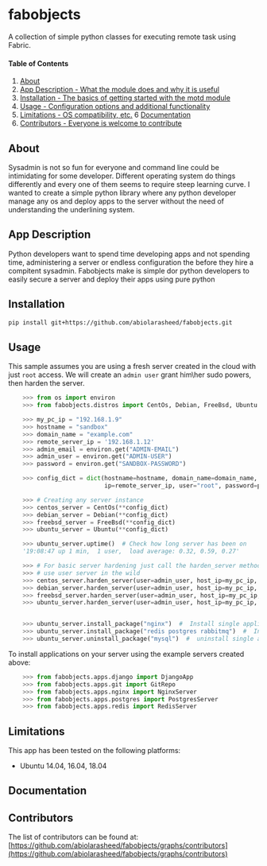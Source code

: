 # fabobjects

A collection of simple python classes for executing remote task using Fabric.

#### Table of Contents

1. [About](#about)
2. [App Description - What the module does and why it is useful](#app-description)
3. [Installation - The basics of getting started with the motd module](#installation)
4. [Usage - Configuration options and additional functionality](#usage)
5. [Limitations - OS compatibility, etc.](#limitations)
6  [Documentation](#documentation)
7. [Contributors - Everyone is welcome to contribute](#contributors)


## About

Sysadmin is not so fun for everyone and command line could be intimidating for some developer. Different operating
system do things differently and every one of them seems to require steep learning curve. I wanted to create a simple
python library where any python developer manage any os and deploy apps to the server without the need of understanding
the underlining system.

## App Description

Python developers want to spend time developing apps and not spending time, administering a server or endless
configuration the before they hire a compitent sysadmin. Fabobjects make is simple dor python developers to easily
secure a server and deploy their apps using pure python

## Installation

```bash
pip install git+https://github.com/abiolarasheed/fabobjects.git
```

## Usage

This sample assumes you are using a fresh server created in the cloud with just `root` access.
We will create an `admin user` grant him\her sudo powers, then harden the server.

```python
    >>> from os import environ
    >>> from fabobjects.distros import CentOs, Debian, FreeBsd, Ubuntu

    >>> my_pc_ip = "192.168.1.9"
    >>> hostname = "sandbox"
    >>> domain_name = "example.com"
    >>> remote_server_ip = '192.168.1.12'
    >>> admin_email = environ.get("ADMIN-EMAIL")
    >>> admin_user = environ.get("ADMIN-USER")
    >>> password = environ.get("SANDBOX-PASSWORD")

    >>> config_dict = dict(hostname=hostname, domain_name=domain_name,
                           ip=remote_server_ip, user="root", password=password)  # Create a dict you can resuse

    >>> # Creating any server instance
    >>> centos_server = CentOs(**config_dict)
    >>> debian_server = Debian(**config_dict)
    >>> freebsd_server = FreeBsd(**config_dict)
    >>> ubuntu_server = Ubuntu(**config_dict)

    >>> ubuntu_server.uptime()  # Check how long server has been on
    '19:08:47 up 1 min,  1 user,  load average: 0.32, 0.59, 0.27'

    >>> # For basic server hardening just call the harden_server method and you ready to
    >>> # use user server in the wild
    >>> centos_server.harden_server(user=admin_user, host_ip=my_pc_ip, email=admin_email)
    >>> debian_server.harden_server(user=admin_user, host_ip=my_pc_ip, email=admin_email)
    >>> freebsd_server.harden_server(user=admin_user, host_ip=my_pc_ip, email=admin_email)
    >>> ubuntu_server.harden_server(user=admin_user, host_ip=my_pc_ip, email=admin_email)


    >>> ubuntu_server.install_package("nginx")  #  Install single application
    >>> ubuntu_server.install_package("redis postgres rabbitmq")  #  Install multiple application
    >>> ubuntu_server.uninstall_package("mysql")  #  uninstall single application
```

To install applications on your server using the example servers created above:

```python
    >>> from fabobjects.apps.django import DjangoApp
    >>> from fabobjects.apps.git import GitRepo
    >>> from fabobjects.apps.nginx import NginxServer
    >>> from fabobjects.apps.postgres import PostgresServer
    >>> from fabobjects.apps.redis import RedisServer
```

## Limitations

This app has been tested on the following platforms:

* Ubuntu 14.04, 16.04, 18.04

## Documentation

## Contributors

The list of contributors can be found at: [https://github.com/abiolarasheed/fabobjects/graphs/contributors](https://github.com/abiolarasheed/fabobjects/graphs/contributors)
